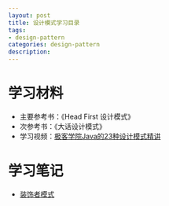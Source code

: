 ```yaml
---
layout: post
title: 设计模式学习目录
tags:
- design-pattern
categories: design-pattern
description:
---
```

# 学习材料
* 主要参考书：《Head First 设计模式》
* 次参考书：《大话设计模式》
* 学习视频：[极客学院Java的23种设计模式精讲](https://www.bilibili.com/video/av29988660/)

# 学习笔记
* [装饰者模式](./2019-01-26-3decorator.md)
